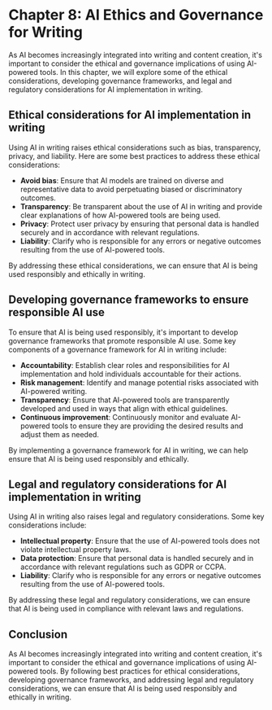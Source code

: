 Chapter 8: AI Ethics and Governance for Writing
===============================================

As AI becomes increasingly integrated into writing and content creation, it's important to consider the ethical and governance implications of using AI-powered tools. In this chapter, we will explore some of the ethical considerations, developing governance frameworks, and legal and regulatory considerations for AI implementation in writing.

Ethical considerations for AI implementation in writing
-------------------------------------------------------

Using AI in writing raises ethical considerations such as bias, transparency, privacy, and liability. Here are some best practices to address these ethical considerations:

* **Avoid bias**: Ensure that AI models are trained on diverse and representative data to avoid perpetuating biased or discriminatory outcomes.
* **Transparency**: Be transparent about the use of AI in writing and provide clear explanations of how AI-powered tools are being used.
* **Privacy**: Protect user privacy by ensuring that personal data is handled securely and in accordance with relevant regulations.
* **Liability**: Clarify who is responsible for any errors or negative outcomes resulting from the use of AI-powered tools.

By addressing these ethical considerations, we can ensure that AI is being used responsibly and ethically in writing.

Developing governance frameworks to ensure responsible AI use
-------------------------------------------------------------

To ensure that AI is being used responsibly, it's important to develop governance frameworks that promote responsible AI use. Some key components of a governance framework for AI in writing include:

* **Accountability**: Establish clear roles and responsibilities for AI implementation and hold individuals accountable for their actions.
* **Risk management**: Identify and manage potential risks associated with AI-powered writing.
* **Transparency**: Ensure that AI-powered tools are transparently developed and used in ways that align with ethical guidelines.
* **Continuous improvement**: Continuously monitor and evaluate AI-powered tools to ensure they are providing the desired results and adjust them as needed.

By implementing a governance framework for AI in writing, we can help ensure that AI is being used responsibly and ethically.

Legal and regulatory considerations for AI implementation in writing
--------------------------------------------------------------------

Using AI in writing also raises legal and regulatory considerations. Some key considerations include:

* **Intellectual property**: Ensure that the use of AI-powered tools does not violate intellectual property laws.
* **Data protection**: Ensure that personal data is handled securely and in accordance with relevant regulations such as GDPR or CCPA.
* **Liability**: Clarify who is responsible for any errors or negative outcomes resulting from the use of AI-powered tools.

By addressing these legal and regulatory considerations, we can ensure that AI is being used in compliance with relevant laws and regulations.

Conclusion
----------

As AI becomes increasingly integrated into writing and content creation, it's important to consider the ethical and governance implications of using AI-powered tools. By following best practices for ethical considerations, developing governance frameworks, and addressing legal and regulatory considerations, we can ensure that AI is being used responsibly and ethically in writing.
